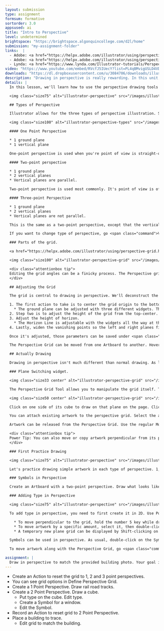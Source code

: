 ```yaml
---
layout: submission
type: assignment
formsum: formative
sortorder: 3.0
appsused: ai
title: "Intro to Perspective"
level: undetermined
brightspace: "https://brightspace.algonquincollege.com/d2l/home"
submission: "my-assignment-folder"
links:  |
  - Adobe: <a href="https://helpx.adobe.com/illustrator/using/perspective-drawing.html" target="_blank" title="Perspective Drawing">Perspective Drawing</a>
  - Adobe: <a href="https://helpx.adobe.com/illustrator/using/perspective-grid.html" target="_blank" title="Define Perspective Grids">Define Perspective Grids</a>
  - Lynda: <a href="https://www.lynda.com/Illustrator-tutorials/Perspective-Drawing-Illustrator/186123-2.html" target="_blank" title="Drawing in Perspective">Drawing in Perspective</a>
video: "https://www.youtube.com/embed/RVcfJ5IUecY?list=PL4qBMvigUSLD4VDB3I0iBnwrnfjnZiEjQ"
downloads: "https://dl.dropboxusercontent.com/u/3084706/downloads/illustrator-drawing-in-perspective.zip"
description: "Drawing in perspective is really rewarding. In this unit, we'll explore the different types of perspective available to us."
details: |
  In this lesson, we'll learn how to use the perspective drawing tools in Illustrator.

  <img class="size75" alt="illustrator-perspective" src="/images/illustrator-perspective/illustrator-perspective.jpg">

  ## Types of Perspective

  Illustrator allows for the three types of perspective illustration. See the image below for a visual of one-point, two-point and three-point perspectives.

  <img class="size100" alt="illustrator-perspective-types" src="/images/illustrator-perspective/illustrator-perspective-types.jpg">

  #### One Point Perspective

  * 1 ground plane
  * 1 vertical plane

  One-point perspective is used when you're point of view is straight-on the subject. Horizontal and Vertical guides are parallel. Depth lines go towards one vanishing point.

  #### Two-point perspective

  * 1 ground plane
  * 2 vertical planes
  * Vertical planes are parallel.

  Two-point perspective is used most commonly. It's point of view is off at an angle. Vertical guides are parallel. Left and right plane guides each lead to a vanishing point on the horizon line.

  #### Three-point Perspective

  * 1 ground plane
  * 2 vertical planes
  * Vertical planes are not parallel.

  This is the same as a two-point perspective, except that the vertical planes are not parallel. This gives your constructions an added sense of *strength*.

  If you want to change type of perspective, go <span class="command">View > Perspective Grid</span>. If you've already drawn art in one type of perspective, if you change perspective, the art won't change.

  ### Parts of the grid.

  <a href="https://helpx.adobe.com/illustrator/using/perspective-grid.html" title="Adobe: Perspective Grid" target="_blank">This is Adobe's explanation</a> of the Perspective Grid. <a href="http://factore.ca/blog/215-perspective-grids-in-illustrator" title="Adobe: Perspective Grid" target="_blank">This one</a> is really good, too.

  <img class="size100" alt="illustrator-perspective-grid" src="/images/illustrator-perspective/illustrator-perspective-grid.gif">

  <div class="attentionbox tip">
  Editing the grid angles can be a finicky process. The Perspective grid presets are burried three menus deep, which is totally annoying. It's often necessary to reset it to a default position, then start editing again. To that end, we'll record an action to reset the grid.
  </div>

  ## Adjusting the Grid

  The grid is central to drawing in perspective. We'll deconstruct the grid and adjust it to suit our needs. Adjust the grid with the Perspective Grid Tool.

  1. The first action to take is to center the grid origin to the bottom center of the shape.
    * The ground plane can be adjusted with three different widgets. The centre, left & right.
  2. Step two is to adjust the height of the grid from the top-center.
  3. Adjust the height of horizon.
    * The Horizon Line is adjustable with the widgets all the way at the ends of the Horizon Line.
  4. Lastly, widen the vanishing points so the left and right planes fit what you want.

  Once it's adjusted, those parameters can be saved under <span class="command">View > Perspective Grid > Save Preset</span>.

  The Perspective Grid can be moved from one Artboard to another. Hover the Perspective Grid Tool over the Ground Plane widget, then drag.

  ## Actually Drawing

  Drawing in perspective isn't much different than normal drawing. As long as the one of the planes are targeted on the .

  ### Plane Switching widget.

  <img class="size33 center" alt="illustrator-perspective-grid" src="/images/illustrator-perspective/perspective-tools-icons.svg">

  The Perspective Grid Tool allows you to manipulate the grid itself. The Perspective Selection Tool allows you to select and edit artwork in perspective.

  <img class="size50 center" alt="illustrator-perspective-grid" src="/images/illustrator-perspective/perspective-widget.svg">

  Click on one side of its cube to draw on that plane on the page. Click just outside of the cube in the widget to deactivate perspective drawing. When drawing on the various planes, Illustrator's regular stacking order is respected.

  You can attach existing artwork to the perspective grid. Select the artwork, then go to <span class="command">Object > Perspective > Attach to Active Plane</span>. This can yield unexpected results. The better way to do it is to use the Perspective Selection Tool to simply drag artwork onto the active plane.

  Artwork can be released from the Perspective Grid. Use the regular Move Tool to move artwork in 2 dimensions. You can also go to <span class="command">Object > Perspective > Release with Perspective</span>.

  <div class="attentionbox tip">
  Power Tip: You can also move or copy artwork perpendicular from its plane by holding the 5 key while draging. Hold Option-5 while dragging to copy.
  </div>

  ### First Practice Drawing

  <img class="size75" alt="illustrator-perspective" src="/images/illustrator-perspective/illustrator-perspective.jpg">

  Let's practice drawing simple artwork in each type of perspective. 1, 2 and 3 point perspectives. Keep in mind that you can only display one grid system at a time. Create one Artboard, then draw your artwork. Create a second artboard. Choose a different perspective system, then draw on it. Do this a third time. When you return to the original artboard and turn on the Perspective Grid, it will be in the right configuration for that artwork.

  ### Symbols in Perspective

  Create an Artboard with a two-point perspective. Draw what looks like a simple building. We'll create a Symbol to draw the windows on the building. We'll only need to draw one initial shape, then we'll be able to edit them all at once.

  ### Adding Type in Perspective

  <img class="size75" alt="illustrator-perspective" src="/images/illustrator-perspective/illustrator-perspective.jpg">

  To add type in perspective, you need to first create it in 2D. Use Point Type -- so just click with the Type tool and type. Don't drag a box. Once you have some type, drag it onto the grid with the Perspective Selection Tool. To edit text which is in perspective, select it with the Perspective Selection Tool. Go to the Options Bar and click on <span class="command">Edit Text</span>. To move type in perspective, use the Perspective Selection Tool and drag.

    * To move perpendicular to the grid, hold the number 5 key while dragging.
    * To move artwork by a specific amount, select it, then double-click on the Perspective Plane Widget.
    * A temporary new plane grid can be displayed by Shift-clicking on an Anchor Point with the Perspective Grid Tool.

  Symbols can be used in perspective. As usual, double-click on the Symbol instance, edit, then hit Escape to get out of Isolation Mode. All Symbol instances will update.

  To move artwork along with the Perspective Grid, go <span class="command">View > Perspective Grid > Lock Station point</span>. Drag a Vanishing Point. The artwork will move with it, though some more complex details may not respect the move.

assignment: |
  Draw in perspective to match the provided building photo. Your goal is to match the perspective of the building. Draw windows as Illustrator symbols. It doesn't matter if you don't match everything exactly. The goal is to get the pespective right.
---
```

* Create an Action to reset the grid to 1, 2 and 3 point perspectives.
* You can see grid options in Define Perspective Grid.
* Create a 1 Point Perspective. Draw rail road tracks.
* Create a 2 Point Perspective. Draw a cube.
  * Put type on the cube. Edit type.
  * Create a Symbol for a window.
  * Edit the Symbol.
* Record an Action to reset grid to 2 Point Perspective.
* Place a building to trace.
  * Edit grid to match the building.
